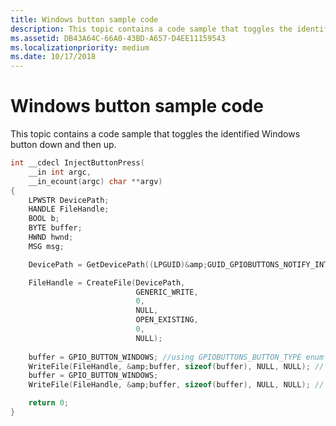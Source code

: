 ```yaml
---
title: Windows button sample code
description: This topic contains a code sample that toggles the identified Windows button down and then up.
ms.assetid: DB43A64C-66A0-43BD-A657-D4EE11159543
ms.localizationpriority: medium
ms.date: 10/17/2018
---
```


# Windows button sample code


This topic contains a code sample that toggles the identified Windows button down and then up.

```cpp
int __cdecl InjectButtonPress(
    __in int argc,
    __in_ecount(argc) char **argv)
{
    LPWSTR DevicePath;
    HANDLE FileHandle;
    BOOL b;
    BYTE buffer;
    HWND hwnd;
    MSG msg;

    DevicePath = GetDevicePath((LPGUID)&amp;GUID_GPIOBUTTONS_NOTIFY_INTERFACE);

    FileHandle = CreateFile(DevicePath,
                            GENERIC_WRITE,
                            0,
                            NULL,
                            OPEN_EXISTING,
                            0,
                            NULL);
   
    buffer = GPIO_BUTTON_WINDOWS; //using GPIOBUTTONS_BUTTON_TYPE enum defined above
    WriteFile(FileHandle, &amp;buffer, sizeof(buffer), NULL, NULL); // send button down
    buffer = GPIO_BUTTON_WINDOWS;
    WriteFile(FileHandle, &amp;buffer, sizeof(buffer), NULL, NULL); // send button up

    return 0;
}
```

 

 




